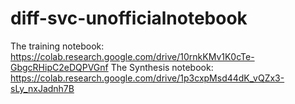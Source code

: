 # diff-svc-unofficialnotebook

The training notebook: https://colab.research.google.com/drive/10rnkKMv1K0cTe-GbgcRHipC2eDQPVGnf
The Synthesis notebook: https://colab.research.google.com/drive/1p3cxpMsd44dK_vQZx3-sLy_nxJadnh7B
